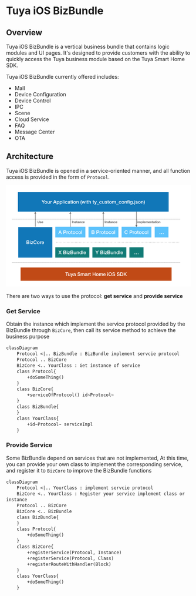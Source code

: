 # Tuya iOS BizBundle

## Overview

Tuya iOS BizBundle is a vertical business bundle that contains logic modules and UI pages. It's designed to provide customers with the ability to quickly access the Tuya business module based on the Tuya Smart Home SDK.

Tuya iOS BizBundle currently offered includes:
- Mall
- Device Configuration
- Device Control
- IPC
- Scene
- Cloud Service
- FAQ
- Message Center
- OTA

## Architecture

Tuya iOS BizBundle is opened in a service-oriented manner, and all function access is provided in the form of `Protocol`.

![Architecture](./pages/images/architecture.png)

There are two ways to use the protocol: **get service** and **provide service**

### Get Service

Obtain the instance which implement the service protocol provided by the BizBundle through `BizCore`, then call its service method to achieve the business purpose

```mermaid
classDiagram
    Protocol <|.. BizBundle : BizBundle implement servcie protocol
    Protocol .. BizCore
    BizCore <.. YourClass : Get instance of service
    class Protocol{
        +doSomeThing()
    }
    class BizCore{
        +serviceOfProtocol() id~Protocol~
    }
    class BizBundle{
    }
    class YourClass{
        +id~Protocol~ serviceImpl
    }
```

### Provide Service

Some BizBundle depend on services that are not implemented, At this time, you can provide your own class to implement the corresponding service, and register it to `BizCore` to improve the BizBundle functions

```mermaid
classDiagram
    Protocol <|.. YourClass : implement servcie protocol
    BizCore <.. YourClass : Register your service implement class or instance
    Protocol .. BizCore
    BizCore <.. BizBundle
    class BizBundle{
    }
    class Protocol{
        +doSomeThing()
    }
    class BizCore{
        +registerService(Protocol, Instance)
        +registerService(Protocol, Class)
        +registerRouteWithHandler(Block)
    }
    class YourClass{
        +doSomeThing()
    }
```









